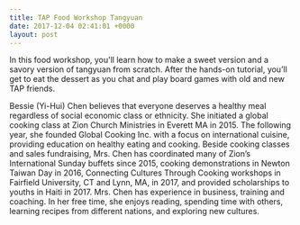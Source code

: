 ```yaml
---
title: TAP Food Workshop Tangyuan
date: 2017-12-04 02:41:01 +0000
layout: post
---
```


<p>In this food workshop, you'll learn how to make a sweet version and a savory version of tangyuan from scratch. After the hands-on tutorial, you’ll get to eat the dessert as you chat and play board games with old and new TAP friends.</p><p>Bessie (Yi-Hui) Chen believes that everyone deserves a healthy meal regardless of social economic class or ethnicity. She initiated a global cooking class at Zion Church Ministries in Everett MA in 2015. The following year, she founded Global Cooking Inc. with a focus on international cuisine, providing education on healthy eating and cooking. Beside cooking classes and sales fundraising, Mrs. Chen has coordinated many of Zion’s International Sunday buffets since 2015, cooking demonstrations in Newton Taiwan Day in 2016, Connecting Cultures Through Cooking workshops in Fairfield University, CT and Lynn, MA, in 2017, and provided scholarships to youths in Haiti in 2017. Mrs. Chen has experience in business, training and coaching. In her free time, she enjoys reading, spending time with others, learning recipes from different nations, and exploring new cultures.</p>